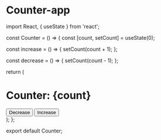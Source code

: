 # Counter-app
import React, { useState } from 'react';

const Counter = () => {
  const [count, setCount] = useState(0);

  const increase = () => {
    setCount(count + 1);
  };

  const decrease = () => {
    setCount(count - 1);
  };

  return (
    <div className="flex flex-col items-center justify-center min-h-screen bg-gray-100">
      <h1 className="text-4xl font-bold mb-4">Counter: {count}</h1>
      <div className="flex space-x-4">
        <button
          onClick={decrease}
          className="px-4 py-2 bg-red-500 text-white rounded-2xl hover:bg-red-600"
        >
          Decrease
        </button>
        <button
          onClick={increase}
          className="px-4 py-2 bg-green-500 text-white rounded-2xl hover:bg-green-600"
        >
          Increase
        </button>
      </div>
    </div>
  );
};

export default Counter;
